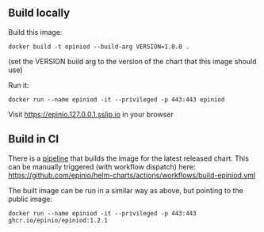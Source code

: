 ## Build locally

Build this image:

```
docker build -t epiniod --build-arg VERSION=1.0.0 .
```

(set the VERSION build arg to the version of the chart that this image should use)

Run it:

```
docker run --name epiniod -it --privileged -p 443:443 epiniod
```

Visit https://epinio.127.0.0.1.sslip.io in your browser

## Build in CI

There is a [pipeline](https://github.com/epinio/helm-charts/blob/main/.github/workflows/build-epiniod.yml) that builds the image for the latest released chart.
This can be manually triggered (with workflow dispatch) here: https://github.com/epinio/helm-charts/actions/workflows/build-epiniod.yml

The built image can be run in a similar way as above, but pointing to the public image:

```
docker run --name epiniod -it --privileged -p 443:443 ghcr.io/epinio/epiniod:1.2.1
```
